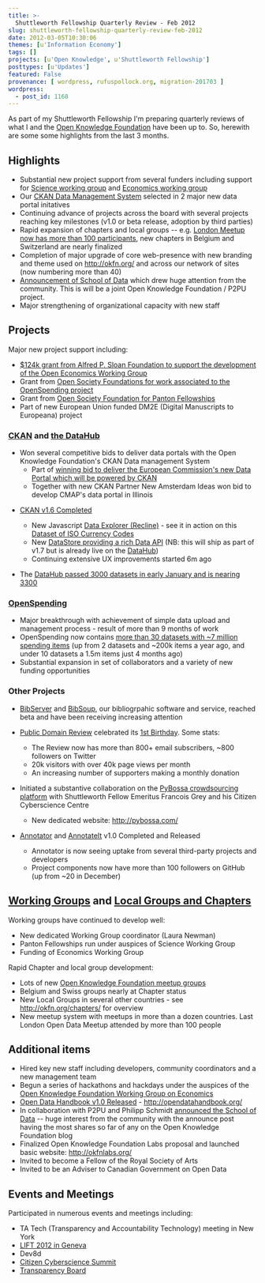 ```yaml
---
title: >-
  Shuttleworth Fellowship Quarterly Review - Feb 2012
slug: shuttleworth-fellowship-quarterly-review-feb-2012
date: 2012-03-05T10:30:06
themes: [u'Information Economy']
tags: []
projects: [u'Open Knowledge', u'Shuttleworth Fellowship']
posttypes: [u'Updates']
featured: False
provenance: [ wordpress, rufuspollock.org, migration-201703 ]
wordpress:
  - post_id: 1168
---
```


As part of my Shuttleworth Fellowship I'm preparing quarterly reviews of what I and the [Open Knowledge Foundation][okfn] have been up to. So, herewith are some some highlights from the last 3 months.

## Highlights

* Substantial new project support from several funders including support for [Science working group](http://science.okfn.org/) and [Economics working group][wg-econ]
* Our [CKAN Data Management System][CKAN] selected in 2 major new data portal initatives
* Continuing advance of projects across the board with several projects reaching key milestones (v1.0 or beta release, adoption by third parties)
* Rapid expansion of chapters and local groups -- e.g. [London Meetup now has more than 100 participants](http://www.meetup.com/OpenKnowledgeFoundation/London-GB/), new chapters in Belgium and Switzerland are nearly finalized
* Completion of major upgrade of core web-presence with new branding and theme used on <http://okfn.org/> and across our network of sites (now numbering more than 40)
* [Announcement of School of Data](http://blog.okfn.org/2012/02/08/announcing-the-school-of-data/) which drew huge attention from the community. This is will be a joint Open Knowledge Foundation / P2PU project.
* Major strengthening of organizational capacity with new staff

## Projects

Major new project support including:

  * [$124k grant from Alfred P. Sloan Foundation to support the development of the Open Economics Working Group][sloan-grant]
  * Grant from [Open Society Foundations for work associated to the OpenSpending project](http://blog.openspending.org/2012/01/12/civil-society-and-spending-data-who-is-mapping-the-money/)
  * Grant from [Open Society Foundation for Panton Fellowships](http://blog.okfn.org/2012/01/25/panton-fellowships-apply-now/)
  * Part of new European Union funded DM2E (Digital Manuscripts to Europeana) project

[sloan-grant]: http://blog.okfn.org/2012/02/23/alfred-p-sloan-foundation-funds-open-economics-working-group-at-the-open-knowledge-foundation/

### [CKAN][] and [the DataHub][DataHub]

* Won several competitive bids to deliver data portals with the Open Knowledge Foundation's CKAN Data management System
  * Part of [winning bid to deliver the European Commission's new Data Portal which will be powered by CKAN][ckan-ec-portal]
  * Together with new CKAN Partner New Amsterdam Ideas won bid to develop CMAP's data portal in Illinois

[ckan-ec-portal]: http://blog.okfn.org/2012/01/31/open-knowledge-foundationss-ckan-software-to-power-new-european-commission-data-portal/

* [CKAN v1.6 Completed][ckan-v1.6-changelog]
  * New Javascript [Data Explorer (Recline)][Recline] - see it in action on this [Dataset of ISO Currency Codes](http://thedatahub.org/dataset/iso-4217-currency-codes/resource/69ec48a5-4195-4439-92cf-d15096b9b20a)
  * New [DataStore providing a rich Data API](http://docs.ckan.org/en/latest/datastore.html) (NB: this will ship as part of v1.7 but is already live on the [DataHub][])
  * Continuing extensive UX improvements started 6m ago

* The [DataHub passed 3000 datasets in early January and is nearing 3300](http://thedatahub.org/stats)

[ckan-v1.6-changelog]: http://docs.ckan.org/en/latest/CHANGELOG.html#v1-6-2012-02-24

### [OpenSpending][]

* Major breakthrough with achievement of simple data upload and management process - result of more than 9 months of work
* OpenSpending now contains [more than 30 datasets with ~7 million spending items](http://openspending.org/datasets) (up from 2 datasets and ~200k items a year ago, and under 10 datasets a 1.5m items just 4 months ago)
* Substantial expansion in set of collaborators and a variety of new funding opportunities

### Other Projects

* [BibServer][] and [BibSoup][], our bibliogrpahic software and service, reached beta and have been receiving increasing attention

* [Public Domain Review][pdr] celebrated its [1st Birthday](http://blog.okfn.org/2012/02/15/the-year-in-public-domain-review/). Some stats:
  * The Review now has more than 800+ email subscribers, ~800 followers on Twitter
  * 20k visitors with over 40k page views per month
  * An increasing number of supporters making a monthly donation

* Initiated a substantive collaboration on the [PyBossa crowdsourcing platform][PyBossa] with Shuttleworth Fellow Emeritus Francois Grey and his Citizen Cyberscience Centre
  * New dedicated website: <http://pybossa.com/>

* [Annotator][] and [AnnotateIt][] v1.0 Completed and Released
  * Annotator is now seeing uptake from several third-party projects and developers
  * Project components now have more than 100 followers on GitHub (up from ~20 in December)

## [Working Groups][okfn-wg] and [Local Groups and Chapters][chapters]

Working groups have continued to develop well:

  * New dedicated Working Group coordinator (Laura Newman)
  * Panton Fellowships run under auspices of Science Working Group
  * Funding of Economics Working Group

Rapid Chapter and local group development:

  * Lots of new [Open Knowledge Foundation meetup groups](http://www.meetup.com/OpenKnowledgeFoundation/)
  * Belgium and Swiss groups nearly at Chapter status
  * New Local Groups in several other countries - see <http://okfn.org/chapters/> for overview
  * New meetup system with meetups in more than a dozen countries. Last London Open Data Meetup attended by more than 100 people

## Additional items

* Hired key new staff including developers, community coordinators and a new management team
* Begun a series of hackathons and hackdays under the auspices of the [Open Knowledge Foundation Working Group on Economics][wg-econ]
* [Open Data Handbook v1.0 Released][odh-announce] - <http://opendatahandbook.org/>
* In collaboration with P2PU and Philipp Schmidt [announced the School of Data](http://blog.okfn.org/2012/02/08/announcing-the-school-of-data/) -- huge interest from the community with the announce post having the most shares so far of any on the Open Knowledge Foundation blog
* Finalized Open Knowledge Foundation Labs proposal and launched basic website: <http://okfnlabs.org/>
* Invited to become a Fellow of the Royal Society of Arts
* Invited to be an Adviser to Canadian Government on Open Data

## Events and Meetings

Participated in numerous events and meetings including:

* TA Tech (Transparency and Accountability Technology) meeting in New York
* [LIFT 2012 in Geneva](http://rufuspollock.org/2012/02/22/talk-at-lift-2012/)
* Dev8d
* [Citizen Cyberscience Summit](http://www.citizencyberscience.net/summit2/)
* [Transparency Board][transparency-board]

[okfn]: http://okfn.org/
[odh-announce]: http://blog.okfn.org/2012/02/22/announcing-the-open-data-handbook-version-1-0/

[Annotator]: http://okfnlabs.org/annotator
[AnnotateIt]: http://annotateit.org/

[datahub]: http://thedatahub.org/
[datahub-mypage]: http://thedatahub.org/user/rufuspollock

[ogdcamp]: http://ogdcamp.org/

[OpenSpending]: http://openspending.org/

[wg-econ]: http://openeconomics.net/
[okfn-wg]: http://okfn.org/wg/
[chapters]: http://okfn.org/chapters/
[labs]: http://okfnlabs.org/
[census]: http://opengovernmentdata.org/bulletin

[meetup-london]: http://www.meetup.com/OpenKnowledgeFoundation/London-GB/

[CKAN]: http://ckan.org/
[ckanjs]: http://github.com/okfn/ckanjs
[DataExplorer]: http://wiki.ckan.org/DataExplorer
[datapkg]: http://okfn.org/projects/datapkg
[dpm]: http://github.com/okfn/dpm
[data-packages]: http://wiki.ckan.org/Data_Packages
[recline]: http://okfnlabs.org/recline
[recline-gh]: http://github.com/okfn/recline

[BibServer]: http://bibserver.org/
[BibSoup]: http://bibsoup.net/
[pdr]: http://publicdomainreview.org/

[PyBossa]: https://github.com/citizen-cyberscience-centre/pybossa

[transparency-board]: http://data.gov.uk/blog/new-public-sector-transparency-board-and-public-data-transparency-principles

